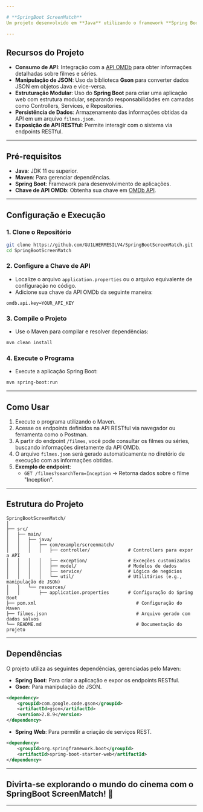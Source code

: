 ```yaml
---

# **SpringBoot ScreenMatch**  
Um projeto desenvolvido em **Java** utilizando o framework **Spring Boot** para consumir a API OMDb e buscar informações de filmes e séries. O projeto organiza os dados em objetos, armazena em um arquivo JSON e permite interações com a API via endpoints RESTful. Este repositório foi criado para demonstrar o uso do **Spring Boot**, **consumo de APIs**, **manipulação de dados JSON** e **organização modular de código**.

---
```


## **Recursos do Projeto**
- **Consumo de API**: Integração com a [API OMDb](https://www.omdbapi.com/) para obter informações detalhadas sobre filmes e séries.
- **Manipulação de JSON**: Uso da biblioteca **Gson** para converter dados JSON em objetos Java e vice-versa.
- **Estruturação Modular**: Uso do **Spring Boot** para criar uma aplicação web com estrutura modular, separando responsabilidades em camadas como Controllers, Services, e Repositories.
- **Persistência de Dados**: Armazenamento das informações obtidas da API em um arquivo `filmes.json`.
- **Exposição de API RESTful**: Permite interagir com o sistema via endpoints RESTful.

---

## **Pré-requisitos**
- **Java**: JDK 11 ou superior.
- **Maven**: Para gerenciar dependências.
- **Spring Boot**: Framework para desenvolvimento de aplicações.
- **Chave de API OMDb**: Obtenha sua chave em [OMDb API](https://www.omdbapi.com/apikey.aspx).

---

## **Configuração e Execução**

### 1. **Clone o Repositório**
```bash
git clone https://github.com/GU1LHERMESILV4/SpringBootScreenMatch.git
cd SpringBootScreenMatch
```

### 2. **Configure a Chave de API**
- Localize o arquivo `application.properties` ou o arquivo equivalente de configuração no código.
- Adicione sua chave da API OMDb da seguinte maneira:
```properties
omdb.api.key=YOUR_API_KEY
```

### 3. **Compile o Projeto**
- Use o Maven para compilar e resolver dependências:
```bash
mvn clean install
```

### 4. **Execute o Programa**
- Execute a aplicação Spring Boot:
```bash
mvn spring-boot:run
```

---

## **Como Usar**
1. Execute o programa utilizando o Maven.
2. Acesse os endpoints definidos na API RESTful via navegador ou ferramenta como o Postman.
3. A partir do endpoint `/filmes`, você pode consultar os filmes ou séries, buscando informações diretamente da API OMDb.
4. O arquivo `filmes.json` será gerado automaticamente no diretório de execução com as informações obtidas.
5. **Exemplo de endpoint**:
   - `GET /filmes?searchTerm=Inception` → Retorna dados sobre o filme "Inception".
   
---

## **Estrutura do Projeto**
```
SpringBootScreenMatch/
│
├── src/
│   ├── main/
│   │   ├── java/
│   │   │   ├── com/example/screenmatch/
│   │   │   │   ├── controller/              # Controllers para expor a API
│   │   │   │   ├── exception/               # Exceções customizadas
│   │   │   │   ├── model/                   # Modelos de dados
│   │   │   │   ├── service/                 # Lógica de negócios
│   │   │   │   └── util/                    # Utilitários (e.g., manipulação de JSON)
│   │   └── resources/
│   │       ├── application.properties       # Configuração do Spring Boot
├── pom.xml                                     # Configuração do Maven
├── filmes.json                                 # Arquivo gerado com dados salvos
└── README.md                                   # Documentação do projeto
```

---

## **Dependências**
O projeto utiliza as seguintes dependências, gerenciadas pelo Maven:
- **Spring Boot**: Para criar a aplicação e expor os endpoints RESTful.
- **Gson**: Para manipulação de JSON.
```xml
<dependency>
    <groupId>com.google.code.gson</groupId>
    <artifactId>gson</artifactId>
    <version>2.8.9</version>
</dependency>
```
- **Spring Web**: Para permitir a criação de serviços REST.
```xml
<dependency>
    <groupId>org.springframework.boot</groupId>
    <artifactId>spring-boot-starter-web</artifactId>
</dependency>
```

---

## **Divirta-se explorando o mundo do cinema com o SpringBoot ScreenMatch!** 🎥

---
